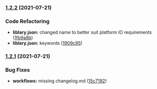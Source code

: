 ### [1.2.2](https://github.com/bigsmalloverall/SimpleTaskManager/compare/v1.2.1...v1.2.2) (2021-07-21)


### Code Refactoring

* **liblary.json:** changed name to better suit platform IO requirements ([1fb9a8b](https://github.com/bigsmalloverall/SimpleTaskManager/commit/1fb9a8b0d4caca7a46c0f560d66022517584630c))
* **liblary.json:** keywords ([1909c95](https://github.com/bigsmalloverall/SimpleTaskManager/commit/1909c95a255cb7a7bc756d1e8a89cae72bcc310b))


### [1.2.1](https://github.com/bigsmalloverall/SimpleTaskManager/compare/v1.2.0...v1.2.1) (2021-07-21)


### Bug Fixes

* **workflows:** missing changelog.md ([15c7192](https://github.com/bigsmalloverall/SimpleTaskManager/commit/15c719248cbf4c7fe28a9527e740ecf70b093129))